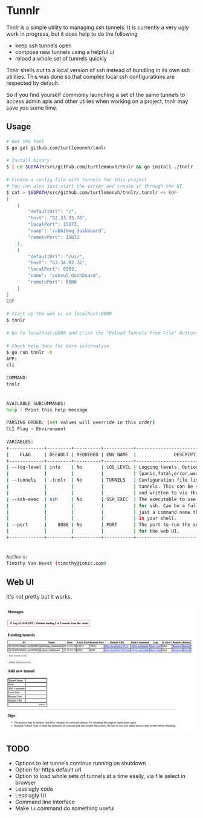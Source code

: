 # Tunnlr

Tnnlr is a simple utility to managing ssh tunnels.  It is currently a very ugly work in progress, but it does help to do the following

* keep ssh tunnels open
* compose new tunnels using a helpful ui
* reload a whole set of tunnels quickly

Tnnlr shells out to a local version of ssh instead of bundling in its own ssh utilities.  This was done so that complex local ssh configurations are respected by default.

So if you find yourself commonly launching a set of the same tunnels to access admin apis and other utilies when working on a project, tnnlr may save you some time.

## Usage

```bash
# Get the tool
$ go get github.com/turtlemonvh/tnnlr

# Install binary
$ ( cd $GOPATH/src/github.com/turtlemonvh/tnnlr && go install ./tnnlr )

# Create a config file with tunnels for this project
# You can also just start the server and create it through the UI
$ cat > $GOPATH/src/github.com/turtlemonvh/tnnlr/.tunnlr << EOF
[
    {
        "defaultUrl": "/", 
        "host": "52.33.93.76", 
        "localPort": 15673, 
        "name": "rabbitmq_dashboard", 
        "remotePort": 15672
    }, 
    {
        "defaultUrl": "/ui/", 
        "host": "53.34.92.76", 
        "localPort": 8503, 
        "name": "consul_dashboard", 
        "remotePort": 8500
    }
]
EOF

# Start up the web ui on localhost:8080
$ tnnlr

# Go to localhost:8080 and click the "Reload Tunnels from File" button.

# Check help docs for more information
$ go run tnnlr -h
APP:
cli

COMMAND:
tnnlr


AVAILABLE SUBCOMMANDS:
help : Print this help message

PARSING ORDER: (set values will override in this order)
CLI Flag > Environment

VARIABLES:
+-------------+---------+----------+-----------+----------------------------------------+
|    FLAG     | DEFAULT | REQUIRED | ENV NAME  |              DESCRIPTION               |
+-------------+---------+----------+-----------+----------------------------------------+
| --log-level | info    | No       | LOG_LEVEL | Logging levels. Options are:           |
|             |         |          |           | [panic,fatal,error,warning,info,debug] |
| --tunnels   | .tnnlr  | No       | TUNNELS   | Configuration file listing             |
|             |         |          |           | tunnels. This can be read from         |
|             |         |          |           | and written to via the web UI.         |
| --ssh-exec  | ssh     | No       | SSH_EXEC  | The executable to use                  |
|             |         |          |           | for ssh. Can be a full path or         |
|             |         |          |           | just a command name that works         |
|             |         |          |           | in your shell.                         |
| --port      |    8080 | No       | PORT      | The port to run the server on          |
|             |         |          |           | for the web UI.                        |
+-------------+---------+----------+-----------+----------------------------------------+


Authors:
Timothy Van Heest (timothy@ionic.com)
```

## Web UI

It's not pretty but it works.

![Alt text](webui.png?raw=true "Web UI")

## TODO

- Options to let tunnels continue running on shutdown
- Option for https default url
- Option to load whole sets of tunnels at a time easily, via file select in browser
- Less ugly code
- Less ugly UI
- Command line interface
- Make `ls` command do something useful


